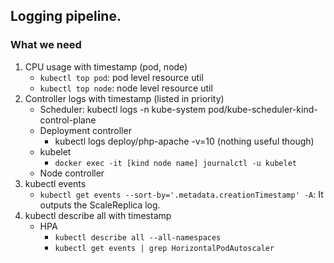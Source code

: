## Logging pipeline.

### What we need
1. CPU usage with timestamp (pod, node)
    - `kubectl top pod`: pod level resource util
    - `kubectl top node`: node level resource util
2. Controller logs with timestamp (listed in priority)
    - Scheduler: kubectl logs -n kube-system pod/kube-scheduler-kind-control-plane
    - Deployment controller
        - kubectl logs deploy/php-apache -v=10 (nothing useful though)
    - kubelet
        - `docker exec -it [kind node name] journalctl -u kubelet`
    - Node controller
3. kubectl events
    - `kubectl get events --sort-by='.metadata.creationTimestamp' -A`: It outputs the ScaleReplica log.
3. kubectl describe all with timestamp
    - HPA
        - `kubectl describe all --all-namespaces`
        - `kubectl get events | grep HorizontalPodAutoscaler`
